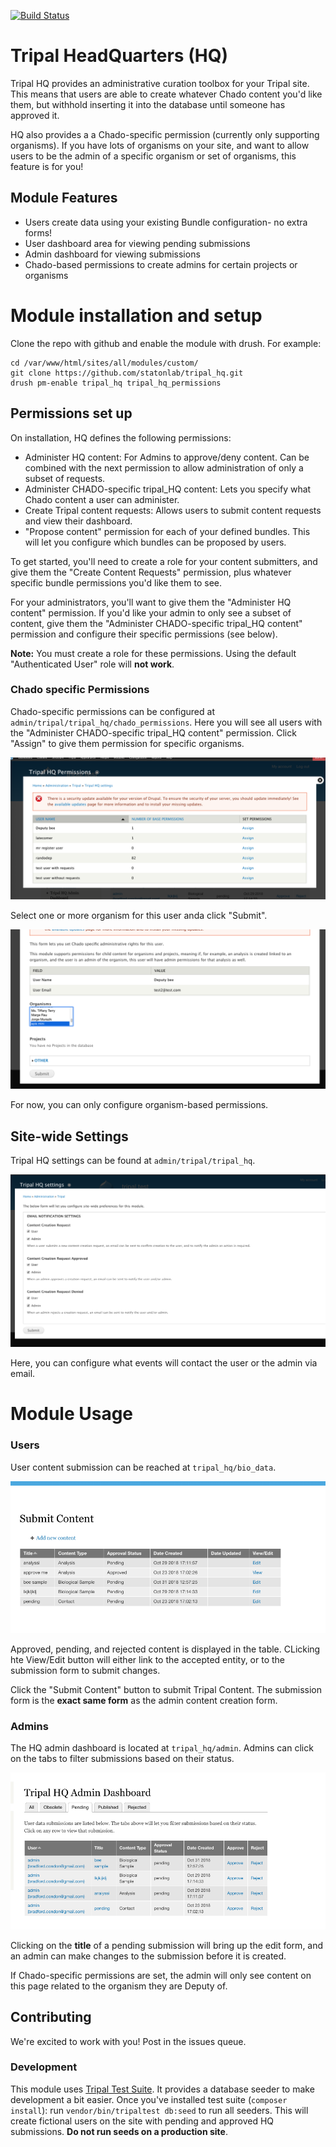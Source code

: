 [![Build Status](https://travis-ci.org/statonlab/tripal_hq.svg?branch=master)](https://travis-ci.org/statonlab/tripal_hq)

# Tripal HeadQuarters (HQ)

Tripal HQ provides an administrative curation toolbox for your Tripal site.  This means that users are able to create whatever Chado content you'd like them, but withhold inserting it into the database until someone has approved it.

HQ also provides a a Chado-specific permission (currently only supporting organisms).  If you have lots of organisms on your site, and want to allow users to be the admin of a specific organism or set of organisms, this feature is for you!

## Module Features

* Users create data using your existing Bundle configuration- no extra forms!
* User dashboard area for viewing pending submissions
* Admin dashboard for viewing submissions
* Chado-based permissions to create admins for certain projects or organisms

# Module installation and setup

Clone the repo with github and enable the module with drush.  For example:

```
cd /var/www/html/sites/all/modules/custom/
git clone https://github.com/statonlab/tripal_hq.git
drush pm-enable tripal_hq tripal_hq_permissions
```


## Permissions set up

On installation, HQ defines the following permissions:

* Administer HQ content:  For Admins to approve/deny content.  Can be combined with the next permission to allow administration of only a subset of requests.
* Administer CHADO-specific tripal_HQ content: Lets you specify what Chado content a user can administer.
* Create Tripal content requests: Allows users to submit content requests and view their dashboard.
* "Propose content" permission for each of your defined bundles.  This will let you configure which bundles can be proposed by users.


To get started, you'll need to create a role for your content submitters, and give them the "Create Content Requests" permission, plus whatever specific bundle permissions you'd like them to see.

For your administrators, you'll want to give them the "Administer HQ content" permission.  If you'd like your admin to only see a subset of content, give them the "Administer CHADO-specific tripal_HQ content" permission and configure their specific permissions (see below).

**Note:** You must create a role for these permissions.  Using the default "Authenticated User" role will **not work**.


### Chado specific Permissions

Chado-specific permissions can be configured at `admin/tripal/tripal_hq/chado_permissions`.  Here you will see all users with the "Administer CHADO-specific tripal_HQ content" permission.  Click "Assign" to give them permission for specific organisms.

![permissions page](docs/permissions_page.png)

Select one or more organism for this user anda click "Submit".

![user permission page](docs/specific_permission.png)

For now, you can only configure organism-based permissions.

## Site-wide Settings

Tripal HQ settings can be found at `admin/tripal/tripal_hq`.  

![admin settings](docs/module_settings.png)

Here, you can configure what events will contact the user or the admin via email.


# Module Usage

### Users

User content submission can be reached at `tripal_hq/bio_data`. 

![user dash](docs/user_dash.png)

Approved, pending, and rejected content is displayed in the table.  CLicking hte View/Edit button will either link to the accepted entity, or to the submission form to submit changes.


 Click the "Submit Content" button to submit Tripal Content.  The submission form is the **exact same form** as the admin content creation form.
 
 ### Admins
 
 The HQ admin dashboard is located at `tripal_hq/admin`.  Admins can click on the tabs to filter submissions based on their status.
 
 ![admin dash](docs/admin_dash.png) 
 
 Clicking on the **title** of a pending submission will bring up the edit form, and an admin can make changes to the submission before it is created.
 
 If Chado-specific permissions are set, the admin will only see content on this page related to the organism they are Deputy of.
 
 
 
## Contributing

We're excited to work with you!  Post in the issues queue.

### Development

This module uses [Tripal Test Suite](https://tripaltestsuite.readthedocs.io/en/latest/installation.html#joining-an-existing-project).  It provides a database seeder to make development a bit easier. Once you've installed test suite (`composer install`): run `vendor/bin/tripaltest db:seed` to run all seeders.  This will create fictional users on the site with pending and approved HQ submissions.  **Do not run seeds on a production site**.
